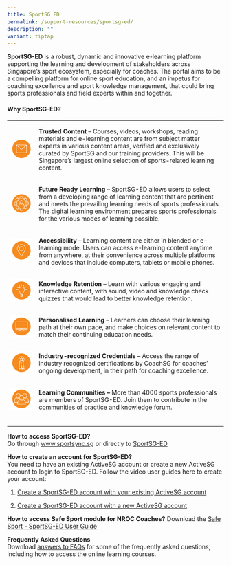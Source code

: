 ```yaml
---
title: SportSG ED
permalink: /support-resources/sportsg-ed/
description: ""
variant: tiptap
---
```

<p><strong>SportSG-ED</strong> is a robust, dynamic and innovative e-learning
platform supporting the learning and development of stakeholders across
Singapore’s sport ecosystem, especially for coaches. The portal aims to
be a compelling platform for online sport education, and an impetus for
coaching excellence and sport knowledge management, that could bring sports
professionals and field experts within and together.</p>
<h4><strong>Why SportSG-ED?</strong></h4>
<p></p>
<p></p>
<table style="minWidth: 100px">
<colgroup>
<col>
<col>
<col>
<col>
</colgroup>
<tbody>
<tr>
<td rowspan="1" colspan="3">
<div class="isomer-image-wrapper">
<img style="width: 100%" height="auto" width="100%" alt="" src="/images/Support/Sport%20Ed/img1.png">
</div>
</td>
<td rowspan="1" colspan="1">
<p><strong>Trusted Content</strong>&nbsp;– Courses, videos, workshops, reading
materials and e-learning content are from subject matter experts in various
content areas, verified and exclusively curated by SportSG and our training
providers. This will be Singapore’s largest online selection of sports-related
learning content.</p>
</td>
</tr>
<tr>
<td rowspan="1" colspan="3">
<div class="isomer-image-wrapper">
<img style="width: 100%" height="auto" width="100%" alt="" src="/images/Support/Sport%20Ed/img2.png">
</div>
</td>
<td rowspan="1" colspan="1">
<p><strong>Future Ready Learning</strong>&nbsp;– SportSG-ED allows users
to select from a developing range of learning content that are pertinent
and meets the prevailing learning needs of sports professionals. The digital
learning environment prepares sports professionals for the various modes
of learning possible.</p>
</td>
</tr>
<tr>
<td rowspan="1" colspan="3">
<div class="isomer-image-wrapper">
<img style="width: 100%" height="auto" width="100%" alt="" src="/images/Support/Sport%20Ed/img3.png">
</div>
</td>
<td rowspan="1" colspan="1">
<p><strong>Accessibility</strong>&nbsp;– Learning content are either in blended
or e-learning mode. Users can access e-learning content anytime from anywhere,
at their convenience across multiple platforms and devices that include
computers, tablets or mobile phones.</p>
</td>
</tr>
<tr>
<td rowspan="1" colspan="3">
<div class="isomer-image-wrapper">
<img style="width: 100%" height="auto" width="100%" alt="" src="/images/Support/Sport%20Ed/img4.png">
</div>
</td>
<td rowspan="1" colspan="1">
<p><strong>Knowledge Retention</strong>&nbsp;– Learn with various engaging
and interactive content, with sound, video and knowledge check quizzes
that would lead to better knowledge retention.</p>
</td>
</tr>
<tr>
<td rowspan="1" colspan="3">
<div class="isomer-image-wrapper">
<img style="width: 100%" height="auto" width="100%" alt="" src="/images/Support/Sport%20Ed/img5.png">
</div>
</td>
<td rowspan="1" colspan="1">
<p><strong>Personalised Learning</strong>&nbsp;– Learners can choose their
learning path at their own pace, and make choices on relevant content to
match their continuing education needs.</p>
</td>
</tr>
<tr>
<td rowspan="1" colspan="3">
<div class="isomer-image-wrapper">
<img style="width: 100%" height="auto" width="100%" alt="" src="/images/Support/Sport%20Ed/img6.png">
</div>
</td>
<td rowspan="1" colspan="1">
<p><strong>Industry-recognized Credentials</strong>&nbsp;– Access the range
of industry recognized certifications by CoachSG for coaches’ ongoing development,
in their path for coaching excellence.</p>
</td>
</tr>
<tr>
<td rowspan="1" colspan="3">
<div class="isomer-image-wrapper">
<img style="width: 100%" height="auto" width="100%" alt="" src="/images/Support/Sport%20Ed/img7.png">
</div>
</td>
<td rowspan="1" colspan="1">
<p><strong>Learning Communities –</strong>&nbsp;More than 4000 sports professionals
are members of SportSG-ED. Join them to contribute in the communities of
practice and knowledge forum.</p>
</td>
</tr>
<tr>
<td rowspan="1" colspan="1">
<p></p>
</td>
<td rowspan="1" colspan="1">
<p></p>
</td>
<td rowspan="1" colspan="1">
<p></p>
</td>
<td rowspan="1" colspan="1">
<p></p>
</td>
</tr>
</tbody>
</table>
<p></p>
<p><strong>How to access SportSG-ED?</strong> 
<br>Go through <a href="https://www.sportsync.sg/App/Login?ReturnUrl=%2fapp" rel="noopener noreferrer nofollow" target="_blank">www.sportsync.sg</a> or
directly to <a href="https://sportsg-ed.csod.com/client/sportsg-ed/default.aspx" rel="noopener noreferrer nofollow" target="_blank">SportSG-ED</a>
</p>
<p><strong>How to create an account for SportSG-ED?</strong> 
<br>You need to have an existing ActiveSG account or create a new ActiveSG
account to login to SportSG-ED. Follow the video user guides here to create
your account:</p>
<ol data-tight="true" class="tight">
<li>
<p><a href="https://youtu.be/VDCeOSPZ2-E" rel="noopener noreferrer nofollow" target="_blank">Create a SportSG-ED account with your existing ActiveSG account</a>
</p>
</li>
<li>
<p><a href="https://youtu.be/QxOGlmJd8BA" rel="noopener noreferrer nofollow" target="_blank">Create a SportSG-ED account with a new ActiveSG account</a>
</p>
</li>
</ol>
<p><strong>How to access Safe Sport module for NROC Coaches?</strong> Download
the <a href="/files/Support/SportSG%20ED/Safe%20Sport%20-%20SportSG-ED%20User%20Guide.pdf" rel="noopener noreferrer nofollow" target="_blank">Safe Sport - SportSG-ED User Guide</a>
</p>
<p><strong>Frequently Asked Questions</strong> 
<br>Download <a href="/files/Support/SportSG%20ED/SportSG-ED_FAQs.pdf" rel="noopener noreferrer nofollow" target="_blank">answers to FAQs</a> for
some of the frequently asked questions, including how to access the online
learning courses.</p>